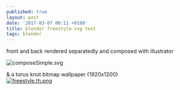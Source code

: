 ```yaml
---
published: true
layout: post
date: '2017-03-07 00:11 +0100'
title: blender freestyle svg test
tags: blender
---
```

front and back rendered separatedly and composed with illustrator

![composeSimple.svg]({{site.baseurl}}/media/composeSimple.svg)

& a torus knot bitmap wallpaper (1920x1200)  
[![freestyle.th.png](https://cdn.scrot.moe/images/2017/03/07/freestyle.th.png)](https://cdn.scrot.moe/images/2017/03/07/freestyle.png)
